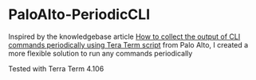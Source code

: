 # PaloAlto-PeriodicCLI

Inspired by the knowledgebase article [How to collect the output of CLI commands periodically using Tera Term script](https://knowledgebase.paloaltonetworks.com/KCSArticleDetail?id=kA10g000000bo8eCAA&lang=en_US%E2%80%A9) from Palo Alto, I created a more flexible solution to run any commands periodically

Tested with Terra Term 4.106

